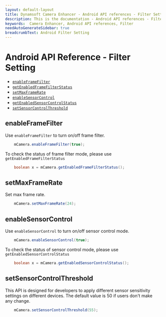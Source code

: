 ```yaml
---
layout: default-layout
title: Dynamsoft Camera Enhancer - Android API references - Filter Setting
description: This is the documentation - Android API references - Filter Setting page of Dynamsoft Camera Enhancer.
keywords:  Camera Enhancer, Android API references, Filter
needAutoGenerateSidebar: true
breadcrumbText: Android Filter Setting
---
```


# Android API Reference - Filter Setting

- [`enableFrameFilter`](#enableframefilter)
- [`getEnabledFrameFilterStatus`](#enableframefilter)
- [`setMaxFrameRate`](#setmaxframerate)
- [`enableSensorControl`](#enablesensorcontrol)
- [`getEnabledSensorControlStatus`](#enablesensorcontrol)
- [`setSensorControlThreshold`](#setsensorcontrolthreshold)

## enableFrameFilter

Use `enableFrameFilter` to turn on/off frame filter.

```java
    mCamera.enableFrameFilter(true);
```

To check the status of frame filter mode, please use `getEnabledFrameFilterStatus`

```java
    boolean x = mCamera.getEnabledFrameFilterStatus();
```

## setMaxFrameRate

Set max frame rate.

```java
    mCamera.setMaxFrameRate(24);
```

## enableSensorControl

Use `enableSensorControl` to turn on/off sensor control mode.

```java
    mCamera.enableSensorControl(true);
```

To check the status of sensor control mode, please use `getEnabledSensorControlStatus`

```java
    boolean x = mCamera.getEnabledSensorControlStatus();
```

## setSensorControlThreshold

This API is designed for developers to apply different sensor sensitivity settings on different devices. The default value is 50 if users don't make any change.

```java
    mCamera.setSensorControlThreshold(55);
```
